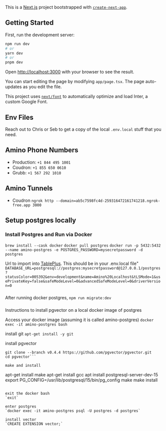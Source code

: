 This is a [Next.js](https://nextjs.org/) project bootstrapped with [`create-next-app`](https://github.com/vercel/next.js/tree/canary/packages/create-next-app).

## Getting Started

First, run the development server:

```bash
npm run dev
# or
yarn dev
# or
pnpm dev
```

Open [http://localhost:3000](http://localhost:3000) with your browser to see the result.

You can start editing the page by modifying `app/page.tsx`. The page auto-updates as you edit the file.

This project uses [`next/font`](https://nextjs.org/docs/basic-features/font-optimization) to automatically optimize and load Inter, a custom Google Font.

## Env Files
Reach out to Chris or Seb to get a copy of the local `.env.local` stuff that you need.

## Amino Phone Numbers
- Production: `+1 844 495 1001`
- Coudron: `+1 855 650 0610`
- Grubb: `+1 567 292 1010`

## Amino Tunnels
- Coudron `ngrok http --domain=ab5c7598fc4d-259316472161741218.ngrok-free.app 3000`


## Setup postgres locally
### Install Postgres and Run via Docker
`brew install --cask docker`
`docker pull postgres`
`docker run -p 5432:5432 --name amino-postgres -e POSTGRES_PASSWORD=mysecretpassword -d postgres`

Url to import into [TablePlus](https://tableplus.com/). This should be in your .env.local file"
`DATABASE_URL=postgresql://postgres:mysecretpassword@127.0.0.1/postgres?statusColor=005392&env=development&name=Amino%20Localhost&tLSMode=1&usePrivateKey=false&safeModeLevel=0&advancedSafeModeLevel=0&driverVersion=0`

###
After running docker postgres, 
`npm run migrate:dev`




###
Instructions to install pgvector on a local docker image of postgres

Access your docker image (assuming it is called amino-postgres)
`docker exec -it amino-postgres bash`

install git
`apt-get install -y git`

install pgvector
```cd /tmp
git clone --branch v0.4.4 https://github.com/pgvector/pgvector.git
cd pgvector```

make and install
```
apt-get install make
apt-get install gcc
apt install postgresql-server-dev-15
export PG_CONFIG=/usr/lib/postgresql/15/bin/pg_config
make
make install
```

exit the docker bash
`exit`

enter postgres
`docker exec -it amino-postgres psql -U postgres -d postgres`

install vector
`CREATE EXTENSION vector;`